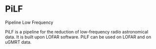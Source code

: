 # PiLF
Pipeline Low Frequency

PiLF is a pipeline for the reduction of low-frequency radio astronomical data. It is built upon LOFAR software. PiLF can be used on LOFAR and on uGMRT data.
